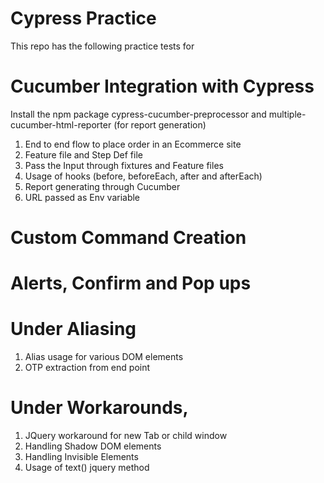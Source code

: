# Cypress Practice 
This repo has the following practice tests for

# Cucumber Integration with Cypress
  Install the npm package cypress-cucumber-preprocessor and multiple-cucumber-html-reporter (for report generation)
  1. End to end flow to place order in an Ecommerce site
  3. Feature file and Step Def file 
  4. Pass the Input through fixtures and Feature files
  5. Usage of hooks (before, beforeEach, after and afterEach)
  6. Report generating through Cucumber
  7. URL passed as Env variable
# Custom Command Creation
# Alerts, Confirm and Pop ups
# Under Aliasing
   1. Alias usage for various DOM elements
   2. OTP extraction from end point
# Under Workarounds,
  1. JQuery workaround for new Tab or child window
  2. Handling Shadow DOM elements
  3. Handling Invisible Elements
  4. Usage of text() jquery method
